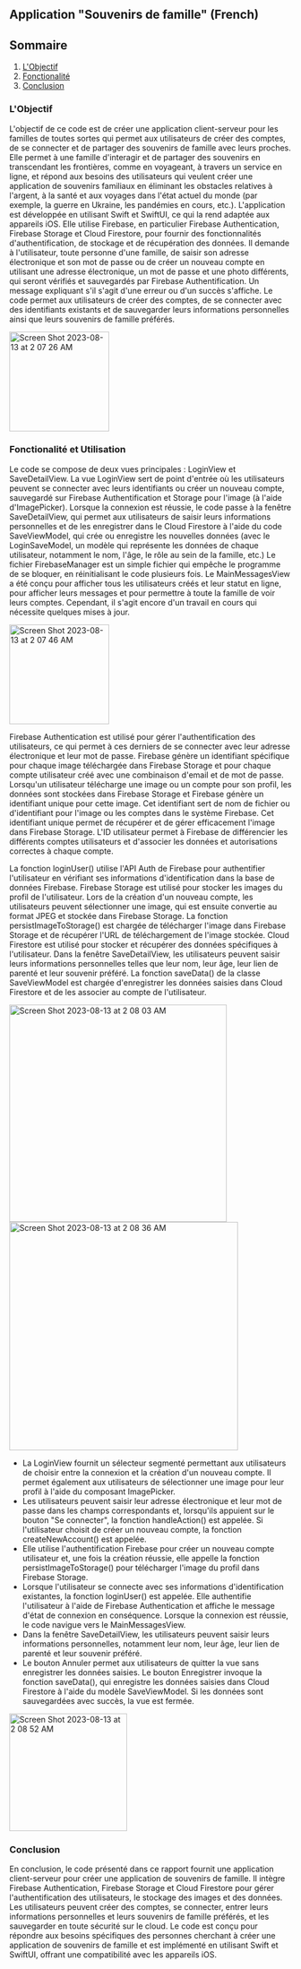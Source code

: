 ## Application "Souvenirs de famille" (French)

## Sommaire

1. [L'Objectif](#lobjectif)
2. [Fonctionalité](#fonctionalité)
3. [Conclusion](#conclusion)

### L'Objectif

L'objectif de ce code est de créer une application client-serveur pour les familles de toutes sortes qui permet aux utilisateurs de créer des comptes, de se connecter et de partager des souvenirs de famille avec leurs proches. Elle permet à une famille d'interagir et de partager des souvenirs en transcendant les frontières, comme en voyageant, à travers un service en ligne, et répond aux besoins des utilisateurs qui veulent créer une application de souvenirs familiaux en éliminant les obstacles relatives à l'argent, à la santé et aux voyages dans l'état actuel du monde (par exemple, la guerre en Ukraine, les pandémies en cours, etc.).  L'application est développée en utilisant Swift et SwiftUI, ce qui la rend adaptée aux appareils iOS. Elle utilise Firebase, en particulier Firebase Authentication, Firebase Storage et Cloud Firestore, pour fournir des fonctionnalités d'authentification, de stockage et de récupération des données. Il demande à l'utilisateur, toute personne d'une famille, de saisir son adresse électronique et son mot de passe ou de créer un nouveau compte en utilisant une adresse électronique, un mot de passe et une photo différents, qui seront vérifiés et sauvegardés par Firebase Authentification. Un message expliquant s'il s'agit d'une erreur ou d'un succès s'affiche. Le code permet aux utilisateurs de créer des comptes, de se connecter avec des identifiants existants et de sauvegarder leurs informations personnelles ainsi que leurs souvenirs de famille préférés. 

<img width="178" alt="Screen Shot 2023-08-13 at 2 07 26 AM" src="https://github.com/WayneSzchenTFS/Family-Memories-Portal/assets/92103114/87ae404b-6423-4397-b14a-3e466900b7a4">

### Fonctionalité et Utilisation

Le code se compose de deux vues principales : LoginView et SaveDetailView. La vue LoginView sert de point d'entrée où les utilisateurs peuvent se connecter avec leurs identifiants ou créer un nouveau compte, sauvegardé sur Firebase Authentification et Storage pour l'image (à l'aide d'ImagePicker). Lorsque la connexion est réussie, le code passe à la fenêtre SaveDetailView, qui permet aux utilisateurs de saisir leurs informations personnelles et de les enregistrer dans le Cloud Firestore à l'aide du code SaveViewModel, qui crée ou enregistre les nouvelles données (avec le LoginSaveModel, un modèle qui représente les données de chaque utilisateur, notamment le nom, l'âge, le rôle au sein de la famille, etc.) Le fichier FirebaseManager est un simple fichier qui empêche le programme de se bloquer, en réinitialisant le code plusieurs fois. Le MainMessagesView a été conçu pour afficher tous les utilisateurs créés et leur statut en ligne, pour afficher leurs messages et pour permettre à toute la famille de voir leurs comptes. Cependant, il s'agit encore d'un travail en cours qui nécessite quelques mises à jour.

<img width="178" alt="Screen Shot 2023-08-13 at 2 07 46 AM" src="https://github.com/WayneSzchenTFS/Family-Memories-Portal/assets/92103114/080dadd2-fc7c-45a7-91ef-bc9dd4c6395b">


Firebase Authentication est utilisé pour gérer l'authentification des utilisateurs, ce qui permet à ces derniers de se connecter avec leur adresse électronique et leur mot de passe. Firebase génère un identifiant spécifique pour chaque image téléchargée dans Firebase Storage et pour chaque compte utilisateur créé avec une combinaison d'email et de mot de passe. Lorsqu'un utilisateur télécharge une image ou un compte pour son profil, les données sont stockées dans Firebase Storage et Firebase génère un identifiant unique pour cette image. Cet identifiant sert de nom de fichier ou d'identifiant pour l'image ou les comptes dans le système Firebase. Cet identifiant unique permet de récupérer et de gérer efficacement l'image dans Firebase Storage. L'ID utilisateur permet à Firebase de différencier les différents comptes utilisateurs et d'associer les données et autorisations correctes à chaque compte.

La fonction loginUser() utilise l'API Auth de Firebase pour authentifier l'utilisateur en vérifiant ses informations d'identification dans la base de données Firebase. Firebase Storage est utilisé pour stocker les images du profil de l'utilisateur. Lors de la création d'un nouveau compte, les utilisateurs peuvent sélectionner une image, qui est ensuite convertie au format JPEG et stockée dans Firebase Storage. La fonction persistImageToStorage() est chargée de télécharger l'image dans Firebase Storage et de récupérer l'URL de téléchargement de l'image stockée. Cloud Firestore est utilisé pour stocker et récupérer des données spécifiques à l'utilisateur. Dans la fenêtre SaveDetailView, les utilisateurs peuvent saisir leurs informations personnelles telles que leur nom, leur âge, leur lien de parenté et leur souvenir préféré. La fonction saveData() de la classe SaveViewModel est chargée d'enregistrer les données saisies dans Cloud Firestore et de les associer au compte de l'utilisateur.

<img width="388" alt="Screen Shot 2023-08-13 at 2 08 03 AM" src="https://github.com/WayneSzchenTFS/Family-Memories-Portal/assets/92103114/951ba991-3976-4d59-8ad0-8fda9014d9b9">

<img width="408" alt="Screen Shot 2023-08-13 at 2 08 36 AM" src="https://github.com/WayneSzchenTFS/Family-Memories-Portal/assets/92103114/2a6666a6-9123-49e8-af9c-9c40fc64f63f">

- La LoginView fournit un sélecteur segmenté permettant aux utilisateurs de choisir entre la connexion et la création d'un nouveau compte. Il permet également aux utilisateurs de sélectionner une image pour leur profil à l'aide du composant ImagePicker. 
- Les utilisateurs peuvent saisir leur adresse électronique et leur mot de passe dans les champs correspondants et, lorsqu'ils appuient sur le bouton "Se connecter", la fonction handleAction() est appelée. Si l'utilisateur choisit de créer un nouveau compte, la fonction createNewAccount() est appelée.
- Elle utilise l'authentification Firebase pour créer un nouveau compte utilisateur et, une fois la création réussie, elle appelle la fonction persistImageToStorage() pour télécharger l'image du profil dans Firebase Storage. 
- Lorsque l'utilisateur se connecte avec ses informations d'identification existantes, la fonction loginUser() est appelée. Elle authentifie l'utilisateur à l'aide de Firebase Authentication et affiche le message d'état de connexion en conséquence. Lorsque la connexion est réussie, le code navigue vers le MainMessagesView.
- Dans la fenêtre SaveDetailView, les utilisateurs peuvent saisir leurs informations personnelles, notamment leur nom, leur âge, leur lien de parenté et leur souvenir préféré. 
- Le bouton Annuler permet aux utilisateurs de quitter la vue sans enregistrer les données saisies. Le bouton Enregistrer invoque la fonction saveData(), qui enregistre les données saisies dans Cloud Firestore à l'aide du modèle SaveViewModel. Si les données sont sauvegardées avec succès, la vue est fermée.
  
<img width="210" alt="Screen Shot 2023-08-13 at 2 08 52 AM" src="https://github.com/WayneSzchenTFS/Family-Memories-Portal/assets/92103114/7b2b990a-8a51-4465-994c-fff21fd81fa2">


### Conclusion

En conclusion, le code présenté dans ce rapport fournit une application client-serveur pour créer une application de souvenirs de famille. Il intègre Firebase Authentication, Firebase Storage et Cloud Firestore pour gérer l'authentification des utilisateurs, le stockage des images et des données. Les utilisateurs peuvent créer des comptes, se connecter, entrer leurs informations personnelles et leurs souvenirs de famille préférés, et les sauvegarder en toute sécurité sur le cloud. Le code est conçu pour répondre aux besoins spécifiques des personnes cherchant à créer une application de souvenirs de famille et est implémenté en utilisant Swift et SwiftUI, offrant une compatibilité avec les appareils iOS.
